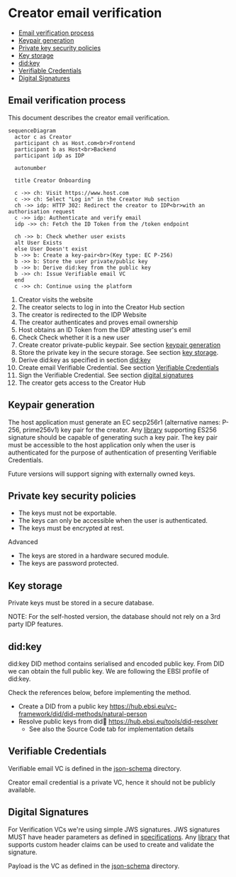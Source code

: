 # Creator email verification <!-- omit in toc -->

- [Email verification process](#email-verification-process)
- [Keypair generation](#keypair-generation)
- [Private key security policies](#private-key-security-policies)
- [Key storage](#key-storage)
- [did:key](#didkey)
- [Verifiable Credentials](#verifiable-credentials)
- [Digital Signatures](#digital-signatures)

## Email verification process

This document describes the creator email verification.

```mermaid
sequenceDiagram
  actor c as Creator
  participant ch as Host.com<br>Frontend
  participant b as Host<br>Backend
  participant idp as IDP

  autonumber

  title Creator Onboarding

  c ->> ch: Visit https://www.host.com
  c ->> ch: Select "Log in" in the Creator Hub section
  ch ->> idp: HTTP 302: Redirect the creator to IDP<br>with an authorisation request
  c ->> idp: Authenticate and verify email
  idp ->> ch: Fetch the ID Token from the /token endpoint

  ch ->> b: Check whether user exists
  alt User Exists
  else User Doesn't exist
  b ->> b: Create a key-pair<br>(Key type: EC P-256)
  b ->> b: Store the user private/public key
  b ->> b: Derive did:key from the public key
  b ->> ch: Issue Verifiable email VC
  end
  c ->> ch: Continue using the platform
```

1. Creator visits the website
2. The creator selects to log in into the Creator Hub section
3. The creator is redirected to the IDP Website
4. The creator authenticates and proves email ownership
5. Host obtains an ID Token from the IDP attesting user's emil
6. Check Check whether it is a new user
7. Create creator private-public keypair. See section [keypair generation](#keypair-generation)
8. Store the private key in the secure storage. See section [key storage](#key-storage).
9. Derive did:key as specified in section [did:key](#didkey)
10. Create email Verifiable Credential. See section [Verifiable Credentials](#verifiable-credentials)
11. Sign the Verifiable Credential. See section [digital signatures](#digital-signatures)
12. The creator gets access to the Creator Hub

## Keypair generation

The host application must generate an EC secp256r1 (alternative names: P-256, prime256v1) key pair for the creator. Any [library](https://jwt.io/libraries) supporting ES256 signature should be capable of generating such a key pair. The key pair must be accessible to the host application only when the user is authenticated for the purpose of authentication of presenting Verifiable Credentials.

Future versions will support signing with externally owned keys.

## Private key security policies

- The keys must not be exportable.
- The keys can only be accessible when the user is authenticated.
- The keys must be encrypted at rest.

Advanced

- The keys are stored in a hardware secured module.
- The keys are password protected.

## Key storage

Private keys must be stored in a secure database.

NOTE: For the self-hosted version, the database should not rely on a 3rd party IDP features.

## did:key

did:key DID method contains serialised and encoded public key. From DID we can obtain the full public key. We are following the EBSI profile of did:key.

Check the references below, before implementing the method.

- Create a DID from a public key <https://hub.ebsi.eu/vc-framework/did/did-methods/natural-person>
- Resolve public keys from did:key: <https://hub.ebsi.eu/tools/did-resolver>
  - See also the Source Code tab for implementation details

## Verifiable Credentials

Verifiable email VC is defined in the [json-schema](../json-schema/verification-credentials/email) directory.

Creator email credential is a private VC, hence it should not be publicly available.

## Digital Signatures

For Verification VCs we're using simple JWS signatures. JWS signatures MUST have header parameters as defined in [specifications](https://hub-test.ebsi.eu/vc-framework/jades). Any [library](https://jwt.io/libraries) that supports custom header claims can be used to create and validate the signature.

Payload is the VC as defined in the [json-schema](../json-schema/) directory.
